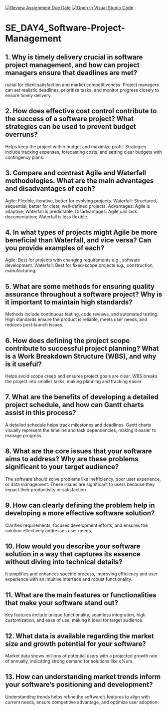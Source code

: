 [![Review Assignment Due Date](https://classroom.github.com/assets/deadline-readme-button-22041afd0340ce965d47ae6ef1cefeee28c7c493a6346c4f15d667ab976d596c.svg)](https://classroom.github.com/a/9pw6JKcu)
[![Open in Visual Studio Code](https://classroom.github.com/assets/open-in-vscode-2e0aaae1b6195c2367325f4f02e2d04e9abb55f0b24a779b69b11b9e10269abc.svg)](https://classroom.github.com/online_ide?assignment_repo_id=18944564&assignment_repo_type=AssignmentRepo)
# SE_DAY4_Software-Project-Management
## 1. Why is timely delivery crucial in software project management, and how can project managers ensure that deadlines are met?
rucial for client satisfaction and market competitiveness. Project managers can set realistic deadlines, prioritize tasks, and monitor progress closely to ensure timely delivery.
## 2. How does effective cost control contribute to the success of a software project? What strategies can be used to prevent budget overruns?
Helps keep the project within budget and maximize profit. Strategies include tracking expenses, forecasting costs, and setting clear budgets with contingency plans.
## 3. Compare and contrast Agile and Waterfall methodologies. What are the main advantages and disadvantages of each?
Agile: Flexible, iterative, better for evolving projects.
Waterfall: Structured, sequential, better for clear, well-defined projects.
Advantages: Agile is adaptive; Waterfall is predictable.
Disadvantages: Agile can lack documentation; Waterfall is less flexible.
## 4. In what types of projects might Agile be more beneficial than Waterfall, and vice versa? Can you provide examples of each?
Agile: Best for projects with changing requirements e.g., software development.
Waterfall: Best for fixed-scope projects e.g., construction, manufacturing.
## 5. What are some methods for ensuring quality assurance throughout a software project? Why is it important to maintain high standards?
Methods include continuous testing, code reviews, and automated testing. High standards ensure the product is reliable, meets user needs, and reduces post-launch issues.
## 6. How does defining the project scope contribute to successful project planning? What is a Work Breakdown Structure (WBS), and why is it useful?
Helps avoid scope creep and ensures project goals are clear. WBS breaks the project into smaller tasks, making planning and tracking easier
## 7. What are the benefits of developing a detailed project schedule, and how can Gantt charts assist in this process?
A detailed schedule helps track milestones and deadlines. Gantt charts visually represent the timeline and task dependencies, making it easier to manage progress.
## 8. What are the core issues that your software aims to address? Why are these problems significant to your target audience?
The software should solve problems like inefficiency, poor user experience, or data management. These issues are significant to users because they impact their productivity or satisfaction
## 9. How can clearly defining the problem help in developing a more effective software solution?
Clarifies requirements, focuses development efforts, and ensures the solution effectively addresses user needs.
## 10. How would you describe your software solution in a way that captures its essence without diving into technical details?
It simplifies and enhances specific process, improving efficiency and user experience with an intuitive interface and robust functionality.
## 11. What are the main features or functionalities that make your software stand out?
Key features include unique functionality, seamless integration, high customization, and ease of use, making it ideal for target audience.
## 12. What data is available regarding the market size and growth potential for your software?
Market data shows millions of potential users with a projected growth rate of  annually, indicating strong demand for solutions like o%urs.
## 13. How can understanding market trends inform your software’s positioning and development?
Understanding trends helps refine the software’s features to align with current needs, ensure competitive advantage, and optimize user adoption.
